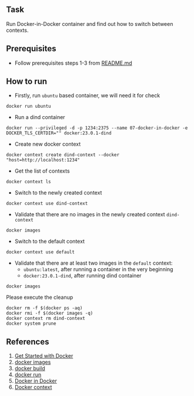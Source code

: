 ## Task 
Run Docker-in-Docker container and find out how to switch between contexts.

## Prerequisites

- Follow prerequisites steps 1-3 from [README.md](../../README.md)

## How to run

- Firstly, run `ubuntu` based container, we will need it for check

```
docker run ubuntu
```

- Run a dind container

```
docker run --privileged -d -p 1234:2375 --name 07-docker-in-docker -e DOCKER_TLS_CERTDIR="" docker:23.0.1-dind
```

- Create new docker context
```
docker context create dind-context --docker "host=http://localhost:1234"
```

- Get the list of contexts
```
docker context ls
```

- Switch to the newly created context
```
docker context use dind-context
```

- Validate that there are no images in the newly created context `dind-context`

```
docker images
```

- Switch to the default context
```
docker context use default
```

- Validate that there are at least two images in the `default` context:
    - `ubuntu:latest`, after running a container in the very beginning
    - `docker:23.0.1-dind`, after running dind container

```
docker images
```

Please execute the cleanup

```
docker rm -f $(docker ps -aq) 
docker rmi -f $(docker images -q)    
docker context rm dind-context
docker system prune
```

## References
 1. [Get Started with Docker](https://www.docker.com/get-started/)
 2. [docker images](https://docs.docker.com/engine/reference/commandline/images/)
 3. [docker build](https://docs.docker.com/engine/reference/commandline/build/)
 4. [docker run](https://docs.docker.com/engine/reference/commandline/run/)
 5. [Docker in Docker](https://shisho.dev/blog/posts/docker-in-docker/)
 6. [Docker context](https://docs.docker.com/engine/context/working-with-contexts/)